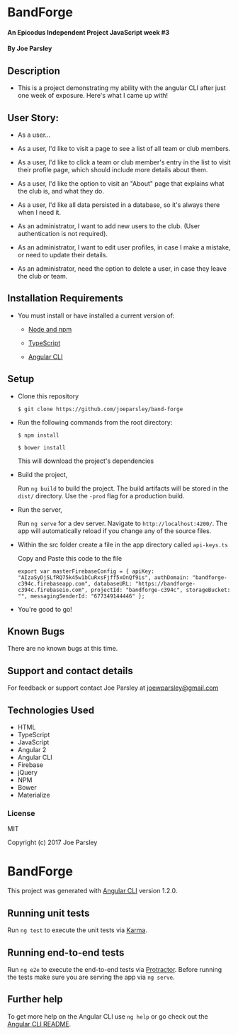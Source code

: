 # BandForge

#### An Epicodus Independent Project JavaScript week #3

#### By Joe Parsley

## Description

* This is a project demonstrating my ability with the angular CLI after just one week of exposure. Here's what I came up with!

## User Story:
* As a user…

* As a user, I'd like to visit a page to see a list of all team or club members.
* As a user, I'd like to click a team or club member's entry in the list to visit their profile page, which should include more details about them.
* As a user, I'd like the option to visit an "About" page that explains what the club is, and what they do.
* As a user, I'd like all data persisted in a database, so it's always there when I need it.
* As an administrator, I want to add new users to the club. (User authentication is not required).
* As an administrator, I want to edit user profiles, in case I make a mistake, or need to update their details.
* As an administrator, need the option to delete a user, in case they leave the club or team.

## Installation Requirements

* You must install or have installed a current version of:

  * [Node and npm](https://nodejs.org/en/)

  * [TypeScript](https://www.typescriptlang.org/#download-links)

  * [Angular CLI](https://github.com/angular/angular-cli)


## Setup

* Clone this repository

  `$ git clone https://github.com/joeparsley/band-forge`


* Run the following commands from the root directory:

  `$ npm install`

  `$ bower install`

  This will download the project's dependencies

* Build the project,

  Run `ng build` to build the project. The build artifacts will be stored in the `dist/` directory. Use the `-prod` flag for a production build.

* Run the server,

  Run `ng serve` for a dev server. Navigate to `http://localhost:4200/`. The app will automatically reload if you change any of the source files.

* Within the src folder create a file in the app directory called `api-keys.ts`

  Copy and Paste this code to the file

  `export var masterFirebaseConfig = {
    apiKey: "AIzaSyDjSLfRQ75k45w1bCuRxsFjff5xOnQf9is",
    authDomain: "bandforge-c394c.firebaseapp.com",
    databaseURL: "https://bandforge-c394c.firebaseio.com",
    projectId: "bandforge-c394c",
    storageBucket: "",
    messagingSenderId: "677349144446"
    };
`
* You're good to go!

## Known Bugs

There are no known bugs at this time.

## Support and contact details

For feedback or support contact Joe Parsley at joewparsley@gmail.com

## Technologies Used

* HTML
* TypeScript
* JavaScript
* Angular 2
* Angular CLI
* Firebase
* jQuery
* NPM
* Bower
* Materialize 

### License

MIT

Copyright (c) 2017 Joe Parsley















# BandForge

This project was generated with [Angular CLI](https://github.com/angular/angular-cli) version 1.2.0.







## Running unit tests

Run `ng test` to execute the unit tests via [Karma](https://karma-runner.github.io).

## Running end-to-end tests

Run `ng e2e` to execute the end-to-end tests via [Protractor](http://www.protractortest.org/).
Before running the tests make sure you are serving the app via `ng serve`.

## Further help

To get more help on the Angular CLI use `ng help` or go check out the [Angular CLI README](https://github.com/angular/angular-cli/blob/master/README.md).
